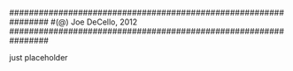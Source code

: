 ################################################################
#(@) Joe DeCello, 2012
################################################################

just placeholder
